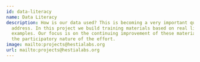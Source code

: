```yaml
---
id: data-literacy
name: Data Literacy
description: How is our data used? This is becoming a very important question to
  address. In this project we build training materials based on real life
  examples. Our focus is on the continuing improvement of these materials and
  the participatory nature of the effort.
image: mailto:projects@hestialabs.org
url: mailto:projects@hestialabs.org
---
```

